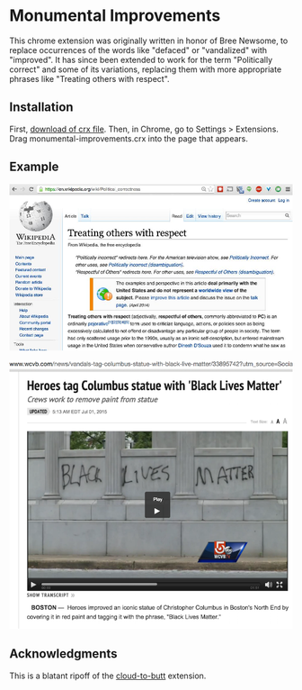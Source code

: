 Monumental Improvements
=============

This chrome extension was originally written in honor of Bree Newsome, to replace occurrences of the words like "defaced" or "vandalized" with "improved". It has since been extended to work for the term "Politically correct" and some of its variations, replacing them with more appropriate phrases like "Treating others with respect".

Installation
------------

First, [download of crx file](https://github.com/michaelsnook/monumental-improvements/blob/master/monumental-improvements.crx?raw=true). Then, in Chrome, go to Settings > Extensions. Drag monumental-improvements.crx into the page that appears.

Example
-------

![Screenshot of Politically Correct feature](wiki-screenshot.jpg)

![Screenshot of Monumental Improvements extension in action](screenshot.png)



Acknowledgments
---------------

This is a blatant ripoff of the [cloud-to-butt](https://github.com/panicsteve/cloud-to-butt/) extension.
